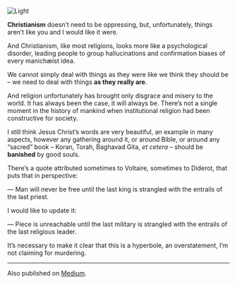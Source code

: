 ![Light](//cacilhas.info/img/lamp.png)

**Christianism** doesn’t need to be oppressing, but, unfortunately, things aren’t like you and I would like it were.

And Christianism, like most religions, looks more like a psychological disorder, leading people to group hallucinations and confirmation biases of every manichæist idea.

We cannot simply deal with things as they were like we think they should be – we need to deal with things **as they really are**.

And religion unfortunately has brought only disgrace and misery to the world. It has always been the case, it will always be. There’s not a single moment in the history of mankind when institutional religion had been constructive for society.

I still think Jesus Christ’s words are very beautiful, an example in many aspects, however any gathering around it, or around Bible, or around any “sacred” book – Koran, Torah, Baghavad Gita, _et cetera_ – should be **banished** by good souls.

There’s a quote attributed sometimes to Voltaire, sometimes to Diderot, that puts that in perspective:

— Man will never be free until the last king is strangled with the entrails of the last priest.

I would like to update it:

— Piece is unreachable until the last military is strangled with the entrails of the last religious leader.

It’s necessary to make it clear that this is a hyperbole, an overstatement, I’m not claiming for murdering.

* * *

Also published on [Medium](https://cacilhas.medium.com/end-the-cult-8176736bd607).